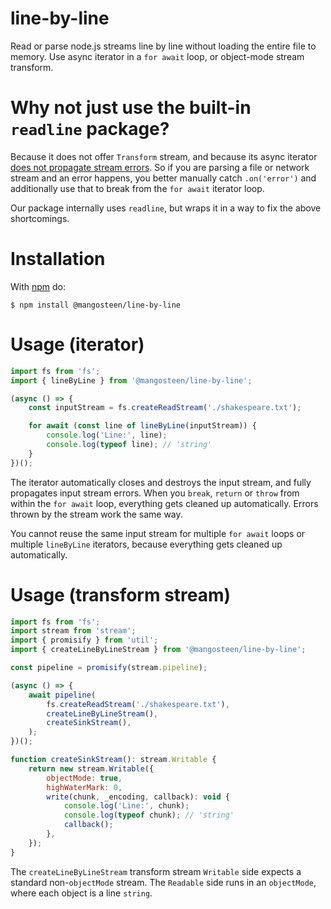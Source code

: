 # line-by-line

Read or parse node.js streams line by line without loading the entire file to memory.
Use async iterator in a `for await` loop, or object-mode stream transform.

# Why not just use the built-in `readline` package?

Because it does not offer `Transform` stream, and because its async iterator [does not propagate stream errors](https://nodejs.org/api/readline.html#readline_rl_symbol_asynciterator). So if you are parsing a file or network stream and an error
happens, you better manually catch `.on('error')` and additionally use that to break from the `for await` iterator loop.

Our package internally uses `readline`, but wraps it in a way to fix the above shortcomings.

# Installation

With [npm](https://www.npmjs.com/) do:

    $ npm install @mangosteen/line-by-line

# Usage (iterator)

```js
import fs from 'fs';
import { lineByLine } from '@mangosteen/line-by-line';

(async () => {
    const inputStream = fs.createReadStream('./shakespeare.txt');

    for await (const line of lineByLine(inputStream)) {
        console.log('Line:', line);
        console.log(typeof line); // 'string'
    }
})();
```

The iterator automatically closes and destroys the input stream, and fully propagates input stream errors.
When you `break`, `return` or `throw` from within the `for await` loop, everything gets cleaned up automatically.
Errors thrown by the stream work the same way.

You cannot reuse the same input stream for multiple `for await` loops or multiple `lineByLine` iterators,
because everything gets cleaned up automatically.

# Usage (transform stream)

```js
import fs from 'fs';
import stream from 'stream';
import { promisify } from 'util';
import { createLineByLineStream } from '@mangosteen/line-by-line';

const pipeline = promisify(stream.pipeline);

(async () => {
    await pipeline(
        fs.createReadStream('./shakespeare.txt'),
        createLineByLineStream(),
        createSinkStream(),
    );
})();

function createSinkStream(): stream.Writable {
    return new stream.Writable({
        objectMode: true,
        highWaterMark: 0,
        write(chunk, _encoding, callback): void {
            console.log('Line:', chunk);
            console.log(typeof chunk); // 'string'
            callback();
        },
    });
}
```

The `createLineByLineStream` transform stream `Writable` side expects a standard non-`objectMode` stream.
The `Readable` side runs in an `objectMode`, where each object is a line `string`.